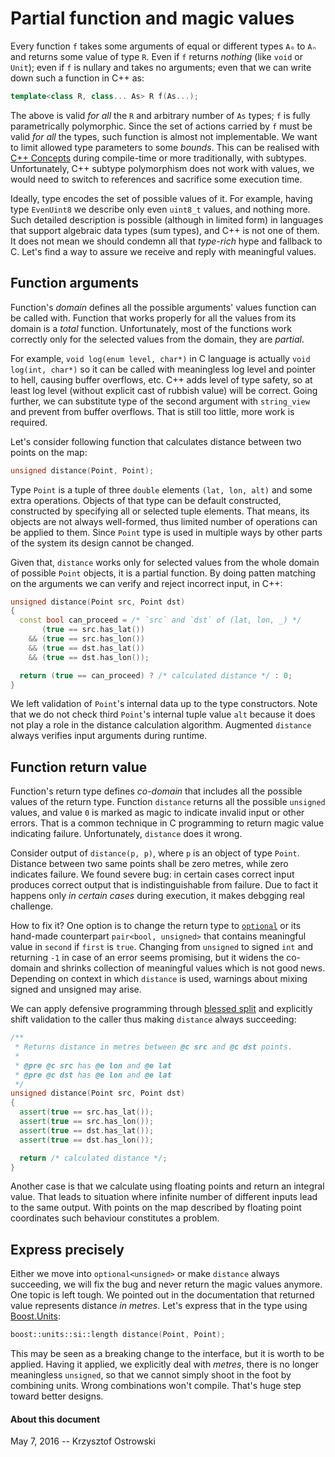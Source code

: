 
# Partial function and magic values

Every function `f` takes some arguments of equal or different types `A₀` to `Aₙ` and returns some value of type `R`. Even if `f` returns _nothing_ (like `void` or `Unit`); even if `f` is nullary and takes no arguments; even that we can write down such a function in C++ as:

```c++
template<class R, class... As> R f(As...);
```

The above is valid _for all_ the `R` and arbitrary number of `As` types; `f` is fully parametrically polymorphic. Since the set of actions carried by `f` must be valid _for all_ the types, such function is almost not implementable. We want to limit allowed type parameters to some _bounds_. This can be realised with [C++ Concepts](http://www.open-std.org/jtc1/sc22/wg21/docs/papers/2015/n4377.pdf) during compile-time or more traditionally, with subtypes. Unfortunately, C++ subtype polymorphism does not work with values, we would need to switch to references and sacrifice some execution time.

Ideally, type encodes the set of possible values of it. For example, having type `EvenUint8` we describe only even `uint8_t` values, and nothing more. Such detailed description is possible (although in limited form) in languages that support algebraic data types (sum types), and C++ is not one of them. It does not mean we should condemn all that _type-rich_ hype and fallback to C. Let's find a way to assure we receive and reply with meaningful values.

## Function arguments

Function's _domain_ defines all the possible arguments' values function can be called with. Function that works properly for all the values from its domain is a _total_ function. Unfortunately, most of the functions work correctly only for the selected values from the domain, they are _partial_.

For example, `void log(enum level, char*)` in C language is actually `void log(int, char*)` so it can be called with meaningless log level and pointer to hell, causing buffer overflows, etc. C++ adds level of type safety, so at least log level (without explicit cast of rubbish value) will be correct. Going further, we can substitute type of the second argument with `string_view` and prevent from buffer overflows. That is still too little, more work is required.

Let's consider following function that calculates distance between two points on the map:

```c++
unsigned distance(Point, Point);
```

Type `Point` is a tuple of three `double` elements `(lat, lon, alt)` and some extra operations. Objects of that type can be default constructed, constructed by specifying all or selected tuple elements. That means, its objects are not always well-formed, thus limited number of operations can be applied to them. Since `Point` type is used in multiple ways by other parts of the system its design cannot be changed.

Given that, `distance` works only for selected values from the whole domain of possible `Point` objects, it is a partial function. By doing patten matching on the arguments we can verify and reject incorrect input, in C++:

```c++
unsigned distance(Point src, Point dst)
{
  const bool can_proceed = /* `src` and `dst` of (lat, lon, _) */
       (true == src.has_lat())
    && (true == src.has_lon())
    && (true == dst.has_lat())
    && (true == dst.has_lon());

  return (true == can_proceed) ? /* calculated distance */ : 0;
}
```

We left validation of `Point`'s internal data up to the type constructors. Note that we do not check third `Point`'s internal tuple value `alt` because it does not play a role in the distance calculation algorithm. Augmented `distance` always verifies input arguments during runtime.

## Function return value

Function's return type defines _co-domain_ that includes all the possible values of the return type. Function `distance` returns all the possible `unsigned` values, and value `0` is marked as magic to indicate invalid input or other errors. That is a common technique in C programming to return magic value indicating failure. Unfortunately, `distance` does it wrong.

Consider output of `distance(p, p)`, where `p` is an object of type `Point`. Distance between two same points shall be zero metres, while zero indicates failure. We found severe bug: in certain cases correct input produces correct output that is indistinguishable from failure. Due to fact it happens only _in certain cases_ during execution, it makes debgging real challenge.

How to fix it? One option is to change the return type to [`optional`](http://en.cppreference.com/w/cpp/experimental/optional) or its hand-made counterpart `pair<bool, unsigned>` that contains meaningful value in `second` if `first` is `true`. Changing from `unsigned` to signed `int` and returning `-1` in case of an error seems promising, but it widens the co-domain and shrinks collection of meaningful values which is not good news. Depending on context in which `distance` is used, warnings about mixing signed and unsigned may arise.

We can apply defensive programming through [blessed split](https://github.com/insooth/insooth.github.io/blob/master/blessed-split.md) and explicitly shift validation to the caller thus making `distance` always succeeding:

```c++
/**
 * Returns distance in metres between @c src and @c dst points.
 *
 * @pre @c src has @e lon and @e lat
 * @pre @c dst has @e lon and @e lat
 */
unsigned distance(Point src, Point dst)
{
  assert(true == src.has_lat());
  assert(true == src.has_lon());
  assert(true == dst.has_lat());
  assert(true == dst.has_lon());

  return /* calculated distance */;
}
```

Another case is that we calculate using floating points and return an integral value. That leads to situation where infinite number of different inputs lead to the same output. With points on the map described by floating point coordinates such behaviour constitutes a problem.

## Express precisely

Either we move into `optional<unsigned>` or make `distance` always succeeding, we will fix the bug and never return the magic values anymore. One topic is left tough. We pointed out in the documentation that returned value represents distance _in metres_. Let's express that in the type using [Boost.Units](http://www.boost.org/doc/libs/1_60_0/doc/html/boost_units.html):

```c++
boost::units::si::length distance(Point, Point);
```

This may be seen as a breaking change to the interface, but it is worth to be applied. Having it applied, we explicitly deal with _metres_, there is no longer meaningless `unsigned`, so that we cannot simply shoot in the foot by combining units. Wrong combinations won't compile. That's huge step toward better designs.

#### About this document

May 7, 2016 -- Krzysztof Ostrowski

